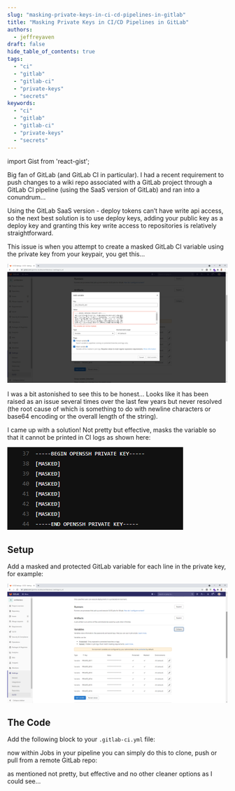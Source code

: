 ```yaml
---
slug: "masking-private-keys-in-ci-cd-pipelines-in-gitlab"
title: "Masking Private Keys in CI/CD Pipelines in GitLab"
authors:	
  - jeffreyaven
draft: false
hide_table_of_contents: true
tags: 
  - "ci"
  - "gitlab"
  - "gitlab-ci"
  - "private-keys"
  - "secrets"
keywords:	
  - "ci"
  - "gitlab"
  - "gitlab-ci"
  - "private-keys"
  - "secrets"
---
```


import Gist from 'react-gist';

Big fan of GitLab (and GitLab CI in particular). I had a recent requirement to push changes to a wiki repo associated with a GitLab project through a GitLab CI pipeline (using the SaaS version of GitLab) and ran into a conundrum…

Using the GitLab SaaS version - deploy tokens can’t have write api access, so the next best solution is to use deploy keys, adding your public key as a deploy key and granting this key write access to repositories is relatively straightforward.

This issue is when you attempt to create a masked GitLab CI variable using the private key from your keypair, you get this…

[![](images/masked-variable.png)](images/masked-variable.png)

I was a bit astonished to see this to be honest… Looks like it has been raised as an issue several times over the last few years but never resolved (the root cause of which is something to do with newline characters or base64 encoding or the overall length of the string).

I came up with a solution! Not pretty but effective, masks the variable so that it cannot be printed in CI logs as shown here:

[![](images/ci-ssh-key.png)](images/ci-ssh-key.png)

## Setup

Add a masked and protected GitLab variable for each line in the private key, for example:

[![](images/masked-vars.png)](images/masked-vars.png)

## The Code

Add the following block to your `.gitlab-ci.yml` file:

<Gist id="b5260f14ecc0bf0d080c80297d0b475c" 
/>

now within Jobs in your pipeline you can simply do this to clone, push or pull from a remote GitLab repo:

<Gist id="c96e211544f7cb4ef3ca4e90dc8e36e3" 
/>

as mentioned not pretty, but effective and no other cleaner options as I could see…
